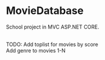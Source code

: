 # MovieDatabase
School project in MVC ASP.NET CORE.

<br/>
TODO:
Add toplist for movies by score<br/>
Add genre to movies 1-N